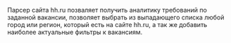 
Парсер сайта hh.ru позваляет получить аналитику требований по заданной вакансии,
позволяет выбрать из выпадающего списка любой город или регион, который есть на
сайте hh.ru, а так же добавить наиболее актуальные фильтры к вакансиям.